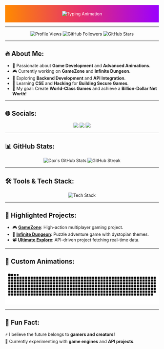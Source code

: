 <div align="center" style="background: linear-gradient(90deg, #ff8a00, #e52e71, #9b00ff); color: white; padding: 20px 0;">
  <img src="https://readme-typing-svg.herokuapp.com?font=Fira+Code&size=35&pause=500&color=F7F7F7&center=true&vCenter=true&width=700&height=60&lines=Welcome+to+My+GitHub+Profile!;Hi+there+%F0%9F%91%8B%2C+I'm+Dax+Patel!;🚀+Full-Stack+Developer;🎮+Game+Enthusiast;💻+Problem+Solver+%26+Creator" alt="Typing Animation" />
</div>

---

<div align="center">
  <img src="https://komarev.com/ghpvc/?username=daxp472&color=blueviolet&style=flat-square" alt="Profile Views" />
  <img src="https://img.shields.io/github/followers/daxp472?label=Followers&style=flat-square&color=red" alt="GitHub Followers" />
  <img src="https://img.shields.io/github/stars/daxp472?label=Stars&style=flat-square&color=yellow" alt="GitHub Stars" />
</div>

---

## 🔥 About Me:
- 🌟 Passionate about **Game Development** and **Advanced Animations**.  
- 🎮 Currently working on **GameZone** and **Infinite Dungeon**.  
- 🌱 Exploring **Backend Development** and **API Integration**.  
- 📖 Learning **CSE** and **Hacking** for **Building Secure Games**.  
- 🎯 My goal: Create **World-Class Games** and achieve a **Billion-Dollar Net Worth**!  

---

## 🌐 Socials:
<div align="center">
  <a href="https://linkedin.com/in/dax_CG" target="_blank"><img src="https://img.shields.io/badge/LinkedIn-Dax_Patel-blue?style=for-the-badge&logo=linkedin&logoColor=white" /></a>
  <a href="https://twitter.com/dax-cg" target="_blank"><img src="https://img.shields.io/badge/Twitter-@dax_patel-blue?style=for-the-badge&logo=twitter&logoColor=white" /></a>
  <a href="https://dax-patel.netlify.app/" target="_blank"><img src="https://img.shields.io/badge/Portfolio-Visit-orange?style=for-the-badge&logo=web&logoColor=white" /></a>
</div>

---

## 📊 GitHub Stats:
<div align="center">
  <img src="https://github-readme-stats.vercel.app/api?username=daxp472&show_icons=true&theme=radical&hide_border=true" alt="Dax's GitHub Stats" width="48%" />
  <img src="https://github-readme-streak-stats.herokuapp.com/?user=daxp472&theme=radical&hide_border=true" alt="GitHub Streak" width="48%" />
</div>

---

## 🛠️ Tools & Tech Stack:
<div align="center">
  <img src="https://skillicons.dev/icons?i=html,css,js,react,nodejs,mongodb,tailwind" alt="Tech Stack" />
</div>

---

## 🚀 Highlighted Projects:
- 🎮 [**GameZone**](https://github.com/daxp472/game_zone): High-action multiplayer gaming project.  
- 🧩 [**Infinite Dungeon**](https://github.com/daxp472/Infinite-Dungeon): Puzzle adventure game with dystopian themes.  
- 📽️ [**Ultimate Explore**](https://github.com/daxp472/Ultimate-Explore): API-driven project fetching real-time data.  

---

## 🎨 Custom Animations:
<div align="center">
  <img src="https://raw.githubusercontent.com/Platane/snk/output/github-contribution-grid-snake.svg" alt="Snake Animation" />
</div>

---

## 💬 Fun Fact:
⚡ I believe the future belongs to **gamers and creators!**  
🤖 Currently experimenting with **game engines** and **API projects**.
